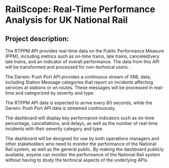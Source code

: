 # RailScope: Real-Time Performance Analysis for UK National Rail

## Project description:

The RTPPM API provides real-time data on the Public Performance Measure (PPM), including metrics such as on-time trains, late trains, canceled/very late trains, and an indicator of overall performance. The data from this API will be transformed and processed for non-technical users.

The Darwin: Push Port API provides a continuous stream of XML data, including Station Message categories that report on incidents affecting services at stations or on routes. These messages will be processed in real-time and categorized by severity and type.

The RTPPM API data is expected to arrive every 60 seconds, while the Darwin: Push Port API data is streamed continuously.

The dashboard will display key performance indicators such as on-time percentage, cancellations, and delays, as well as the number of real-time incidents with their severity category and type. 

The dashboard will be designed for use by both operations managers and other stakeholders who need to monitor the performance of the National Rail system, as well as the general public. By making the dashboard publicly available, anyone can monitor the performance of the National Rail system without having to study the technical aspects of the underlying APIs.




